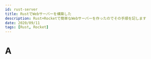 ```yaml
---
id: rust-server
title: RustでWebサーバーを構築した
description: Rust+Rocketで簡単なWebサーバーを作ったのでその手順を記します
date: 2020/09/11
tags: [Rust, Rocket]
---
```


# A


